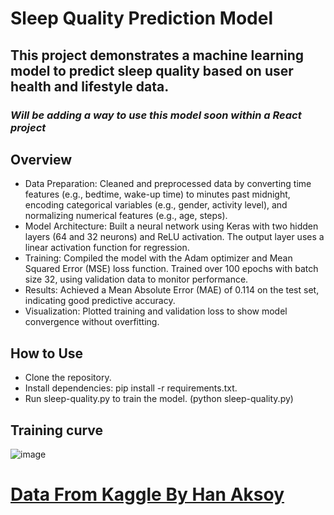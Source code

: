# Sleep Quality Prediction Model
## This project demonstrates a machine learning model to predict sleep quality based on user health and lifestyle data.
### _Will be adding a way to use this model soon within a React project_

## Overview
- Data Preparation: Cleaned and preprocessed data by converting time features (e.g., bedtime, wake-up time) to minutes past midnight, encoding categorical variables (e.g., gender, activity level), and normalizing numerical features (e.g., age, steps).
- Model Architecture: Built a neural network using Keras with two hidden layers (64 and 32 neurons) and ReLU activation. The output layer uses a linear activation function for regression.
- Training: Compiled the model with the Adam optimizer and Mean Squared Error (MSE) loss function. Trained over 100 epochs with batch size 32, using validation data to monitor performance.
- Results: Achieved a Mean Absolute Error (MAE) of 0.114 on the test set, indicating good predictive accuracy.
- Visualization: Plotted training and validation loss to show model convergence without overfitting.
## How to Use
- Clone the repository.
- Install dependencies: pip install -r requirements.txt.
- Run sleep-quality.py to train the model. (python sleep-quality.py)
## Training curve
![image](https://github.com/user-attachments/assets/541715b3-fac9-44d9-a86f-71a607babf18)


# [Data From Kaggle By Han Aksoy](https://www.kaggle.com/datasets/hanaksoy/health-and-sleep-statistics/data)
